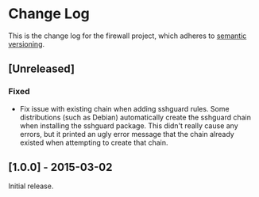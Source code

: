 # Change Log
This is the change log for the firewall project, which adheres to [semantic versioning](http://semver.org/).

## [Unreleased]
### Fixed
- Fix issue with existing chain when adding sshguard rules. Some distributions (such as Debian) automatically create the sshguard chain when installing the sshguard package. This didn't really cause any errors, but it printed an ugly error message that the chain already existed when attempting to create that chain.

## [1.0.0] - 2015-03-02
Initial release.
